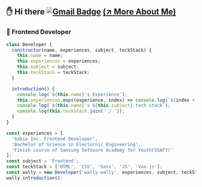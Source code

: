 ## :hand: Hi there [![Gmail Badge](https://img.shields.io/badge/Gmail-d14836?style=flat-square&logo=Gmail&logoColor=white&link=mailto:wallys0213@gmail.com)](mailto:wallys0213@gmail.com) <a href="https://wally-wally.kr" target="_blank">(:arrow_upper_right: More About Me)</a>

### :round_pushpin: Frontend Developer

```javascript
class Developer {
  constructor(name, experiences, subject, teckStack) {
    this.name = name;
    this.experiences = experiences;
    this.subject = subject;
    this.teckStack = teckStack;
  }

  introduction() {
    console.log(`${this.name}'s Experience`);
    this.experiences.map((experience, index) => console.log(`${index + 1}. ${experience}`));
    console.log(`${this.name}'s ${this.subject} tech stack`);
    console.log(this.teckStack.join(' / '));
  }
}

const experiences = [
  'Gabia Inc. Frontend Developer',
  'Bachelor of Science in Electornic Engineering',
  'Finish course of Samsung Software Academy for Youth(SSAFY)'
];
const subject = 'Frontend';
const teckStack = ['HTML', 'CSS', 'Sass', 'JS', 'Vue.js'];
const wally = new Developer('wally-wally', experiences, subject, teckStack);
wally.introduction();
```
